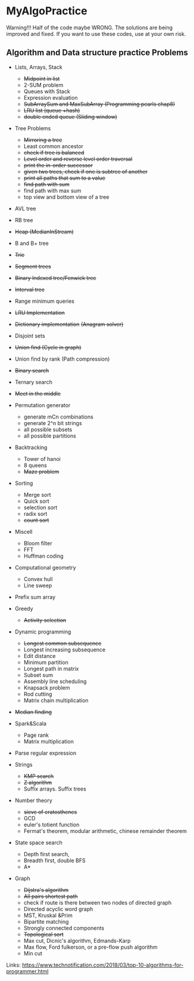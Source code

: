 # MyAlgoPractice

Warning!!!
Half of the code maybe WRONG. The solutions are being improved and fixed.
If you want to use these codes, use at your own risk.



## Algorithm and Data structure practice Problems

* Lists, Arrays, Stack
	* ~~Midpoint in list~~
	* 2-SUM problem
	* Queues with Stack
	* Expression evaluation
	* ~~SubArraySum and MaxSubArray (Programming pearls chap8)~~
	* ~~LRU list (queue +hash)~~
	* ~~double ended queue (Sliding window)~~
* Tree Problems
	* ~~Mirroring a tree~~
	* Least common ancestor
	* ~~check if tree is balanced~~
	* ~~Level order and reverse level order traversal~~
	* ~~print the in-order successor~~
	* ~~given two trees, check if one is subtree of another~~
	* ~~print all paths that sum to a value~~
	* ~~find path with sum~~
	* find path with max sum
	* top view and bottom view of a tree

* AVL tree
* RB tree

* ~~Heap (MedianInStream)~~
* B and B+ tree
* ~~Trie~~
* ~~Segment trees~~
* ~~Binary Indexed tree/Fenwick tree~~
* ~~Interval tree~~
* Range minimum queries

* ~~LRU Implementation~~
* ~~Dictionary implementation~~ ~~(Anagram solver)~~
* Disjoint sets
* ~~Union find (Cycle in graph)~~
* Union find by rank (Path compression)
* ~~Binary search~~
* Ternary search
* ~~Meet in the middle~~

* Permutation generator
	* generate mCn combinations
	* generate 2^n bit strings
	* all possible subsets
	* all possible partitions

* Backtracking
	 * Tower of hanoi
	 * 8 queens
	 * ~~Maze problem~~

* Sorting
	* Merge sort
	* Quick sort
	* selection sort
	* radix sort
	* ~~count sort~~

* Miscell
	* Bloom filter
	* FFT
	* Huffman coding

* Computational geometry
	* Convex hull
	* Line sweep

* Prefix sum array
* Greedy
	* ~~Activity selection~~
* Dynamic programming
	* ~~Longest common subsequence~~
	* Longest increasing subsequence
	* Edit distance
	* Minimum partition
	* Longest path in matrix
	* Subset sum
	* Assembly line scheduling
	* Knapsack problem
	* Rod cutting
	* Matrix chain multiplication

* ~~Median finding~~
* Spark&Scala
	* Page rank
	* Matrix multiplication
* Parse regular expression
* Strings
	* ~~KMP search~~
	* ~~Z algorithm~~
	* Suffix arrays. Suffix trees

* Number theory
	* ~~sieve of eratosthenes~~
	* GCD
	* euler's totient function
	* Fermat's theorem, modular arithmetic, chinese remainder theorem

* State space search
	* Depth first search,
	* Breadth first, double BFS
	* A*

* Graph
	* ~~Dijstra's algorithm~~
	* ~~All pairs shortest path~~
	* check if route is there between two nodes of directed graph
	* Directed acyclic word graph
	* MST, Kruskal &Prim
	* Bipartite matching
	* Strongly connected components
	* ~~Topological sort~~
	* Max cut, Dicnic's algorithm, Edmands-Karp
	* Max flow, Ford fulkerson, or a pre-flow push algorithm
	* Min cut

Links:
https://www.technotification.com/2018/03/top-10-algorithms-for-programmer.html
